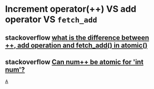 # Increment operator(++) VS add operator VS `fetch_add`





## stackoverflow [what is the difference between ++, add operation and fetch_add() in atomic()](https://stackoverflow.com/questions/52069803/what-is-the-difference-between-add-operation-and-fetch-add-in-atomic)







## stackoverflow [Can num++ be atomic for 'int num'?](https://stackoverflow.com/questions/39393850/can-num-be-atomic-for-int-num)



[A](https://stackoverflow.com/a/39396999)

